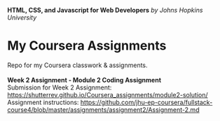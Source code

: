 <strong>HTML, CSS, and Javascript for Web Developers</strong>
<em>by Johns Hopkins University</em>
# My Coursera Assignments<br/>
Repo for my Coursera classwork &amp; assignments.<br/> 
<br/>
<strong>Week 2 Assignment - Module 2 Coding Assignment</strong><br/>
Submission for Week 2 Assignment: https://shutterrev.github.io/Coursera_assignments/module2-solution/<br/>
Assignment instructions: https://github.com/jhu-ep-coursera/fullstack-course4/blob/master/assignments/assignment2/Assignment-2.md<br/>
